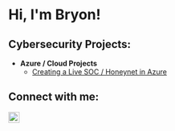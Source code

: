 <h1>Hi, I'm Bryon! </h1>

<h2>Cybersecurity Projects:</h2>

- <b>Azure / Cloud Projects</b>
  - [Creating a Live SOC / Honeynet in Azure](https://github.com/bry-lab/Cloud-SOC)

<h2> Connect with me:</h2>

[<img align="left" alt="JoshMadakor | LinkedIn" width="22px" src="https://cdn.jsdelivr.net/npm/simple-icons@v3/icons/linkedin.svg" />][linkedin]

[linkedin]: https://www.linkedin.com/in/bryon-nguyen-0033b6257/
